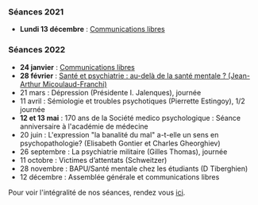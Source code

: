 ### Séances 2021
- **Lundi 13 décembre** : [Communications libres](/seances/2021/decembre-2021-communications-libres)

### Séances 2022
- **24 janvier** : [Communications libres](/seances/2022/janvier-2022-communications-libres)
- **28 février** : [Santé et psychiatrie : au-delà de la santé mentale ? (Jean-Arthur Micoulaud-Franchi)](/seances/2022/fevrier-2022-sante-et-psychiatrie)
- 21 mars : Dépression (Présidente I. Jalenques), journée
- 11 avril : Sémiologie et troubles psychotiques (Pierrette Estingoy), 1/2 journée
- **12 et 13 mai** : 170 ans de la Société medico psychologique : Séance anniversaire à l'académie de médecine
- 20 juin : L'expression "la banalité du mal" a-t-elle un sens en psychopathologie? (Elisabeth Gontier et Charles Gheorghiev)
- 26 septembre : La psychiatrie militaire (Gilles Thomas), journée
- 11 octobre : Victimes d’attentats (Schweitzer)
- 28 novembre : BAPU/Santé mentale chez les étudiants (D Tiberghien)
- 12 décembre : Assemblée générale et communications libres

Pour voir l'intégralité de nos séances, rendez vous [ici](/seances/).
